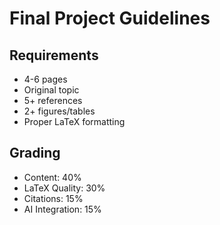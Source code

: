# Final Project Guidelines

## Requirements
- 4-6 pages
- Original topic
- 5+ references
- 2+ figures/tables
- Proper LaTeX formatting

## Grading
- Content: 40%
- LaTeX Quality: 30%
- Citations: 15%
- AI Integration: 15%
